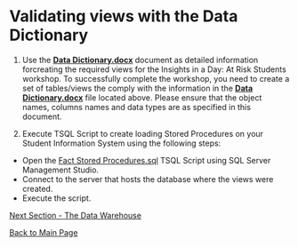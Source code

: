 ﻿
# Validating views with the Data Dictionary

1.  Use the [**Data Dictionary.docx**](https://github.com/pleblanc72/Insights-in-a-Day/raw/master/1%20-%20Data%20Dictionary/Data%20Dictionary.docx) document as detailed information forcreating the required views for the Insights in a Day:  At Risk Students workshop.  To successfully complete the workshop, you need to create a set of tables/views the comply with the information in the [**Data Dictionary.docx**](https://github.com/pleblanc72/Insights-in-a-Day/raw/master/1%20-%20Data%20Dictionary/Data%20Dictionary.docx) file located above.  Please ensure that the object names, columns names and data types are as specified in this document.

2. Execute TSQL Script to create loading Stored Procedures on your Student Information System using the following steps:
- Open the [Fact Stored Procedures.sql](https://github.com/pleblanc72/Insights-in-a-Day/blob/master/1%20-%20Lab%201%20Validating%20Data%20Dictionary/Fact%20Stored%20Procedures.sql) TSQL Script using SQL Server Management Studio.
- Connect to the server that hosts the database where the views were created.
- Execute the script.

[Next Section - The Data Warehouse](https://github.com/pleblanc72/Insights-in-a-Day/tree/master/2%20-%20Lab%202%20Creating%20and%20Deploying%20the%20Data%20Warehouse%20and%20Schema)

[Back to Main Page](https://github.com/pleblanc72/Insights-in-a-Day)
